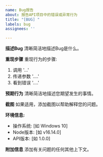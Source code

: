 ```yaml
---
name: Bug报告
about: 报告API项目中的错误或异常行为
title: "[BUG] "
labels: bug
assignees: ''

---
```


**描述Bug**
清晰简洁地描述Bug是什么。

**重现步骤**
重现行为的步骤:
1. 调用 '...'
2. 传递参数 '....'
3. 看到错误 '....'

**预期行为**
清晰简洁地描述您期望发生的事情。

**截图**
如果适用，添加截图以帮助解释您的问题。

**环境信息:**
 - 操作系统: [如 Windows 10]
 - Node版本: [如 v16.14.0]
 - API版本: [如 1.0.0]

**附加信息**
添加有关问题的任何其他上下文。